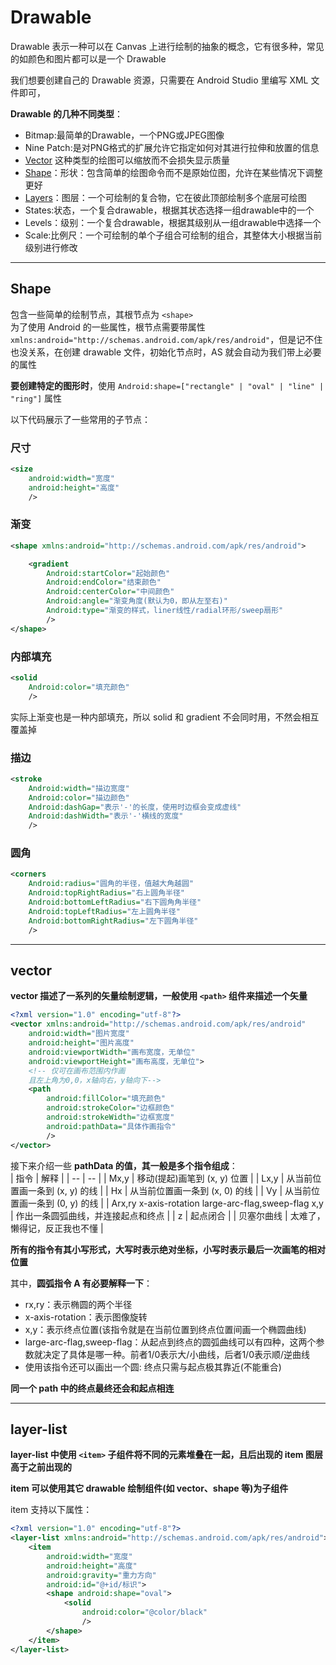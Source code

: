 # Drawable
Drawable 表示一种可以在 Canvas 上进行绘制的抽象的概念，它有很多种，常见的如颜色和图片都可以是一个 Drawable  

我们想要创建自己的 Drawable 资源，只需要在 Android Studio 里编写 XML 文件即可，  

**Drawable 的几种不同类型**：  
* Bitmap:最简单的Drawable，一个PNG或JPEG图像  
* Nine Patch:是对PNG格式的扩展允许它指定如何对其进行拉伸和放置的信息  
* [Vector](#vector) 这种类型的绘图可以缩放而不会损失显示质量  
* [Shape](#shape)：形状：包含简单的绘图命令而不是原始位图，允许在某些情况下调整更好  
* [Layers](#layer-list)：图层：一个可绘制的复合物，它在彼此顶部绘制多个底层可绘图  
* States:状态，一个复合drawable，根据其状态选择一组drawable中的一个  
* Levels：级别：一个复合drawable，根据其级别从一组drawable中选择一个  
* Scale:比例尺：一个可绘制的单个子组合可绘制的组合，其整体大小根据当前级别进行修改  

-------------------
## Shape
包含一些简单的绘制节点，其根节点为 `<shape>`  
为了使用 Android 的一些属性，根节点需要带属性 `xmlns:android="http://schemas.android.com/apk/res/android"`，但是记不住也没关系，在创建 drawable 文件，初始化节点时，AS 就会自动为我们带上必要的属性  

**要创建特定的图形时**，使用 `Android:shape=["rectangle" | "oval" | "line" | "ring"]` 属性  

以下代码展示了一些常用的子节点：  

### 尺寸
``` XML
<size
    android:width="宽度"
    android:height="高度"
    />
```

### 渐变  
``` XML
<shape xmlns:android="http://schemas.android.com/apk/res/android">

    <gradient
        Android:startColor="起始颜色"
        Android:endColor="结束颜色"  
        Android:centerColor="中间颜色"     
        Android:angle="渐变角度(默认为0，即从左至右)"
        Android:type="渐变的样式，liner线性/radial环形/sweep扇形"
        />
</shape>
```

### 内部填充
``` XML
<solid
    Android:color="填充颜色"
    />
```
实际上渐变也是一种内部填充，所以 solid 和 gradient 不会同时用，不然会相互覆盖掉  

### 描边
``` XML
<stroke
    Android:width="描边宽度"
    Android:color="描边颜色" 
    Android:dashGap="表示'-'的长度，使用时边框会变成虚线"
    Android:dashWidth="表示'-'横线的宽度"
    />
```

### 圆角
``` XML
<corners
    Android:radius="圆角的半径，值越大角越圆"
    Android:topRightRadius="右上圆角半径"
    Android:bottomLeftRadius="右下圆角角半径"
    Android:topLeftRadius="左上圆角半径"
    Android:bottomRightRadius="左下圆角半径"
    />
```

-----------------
## vector
**vector 描述了一系列的矢量绘制逻辑，一般使用 `<path>` 组件来描述一个矢量**  

``` XML
<?xml version="1.0" encoding="utf-8"?>
<vector xmlns:android="http://schemas.android.com/apk/res/android"
    android:width="图片宽度"
    android:height="图片高度"
    android:viewportWidth="画布宽度，无单位"
    android:viewportHeight="画布高度，无单位">
    <!-- 仅可在画布范围内作画
    且左上角为0,0，x轴向右，y轴向下-->
    <path
        android:fillColor="填充颜色"
        android:strokeColor="边框颜色"
        android:strokeWidth="边框宽度"
        android:pathData="具体作画指令"
        />
</vector>
```

接下来介绍一些 **pathData 的值，其一般是多个指令组成**：  
| 指令 | 解释 |
| -- | -- |
| Mx,y | 移动(提起)画笔到 (x, y) 位置 |
| Lx,y | 从当前位置画一条到 (x, y) 的线 |
| Hx | 从当前位置画一条到 (x, 0) 的线 |
| Vy | 从当前位置画一条到 (0, y) 的线 |
| Arx,ry x-axis-rotation large-arc-flag,sweep-flag x,y | 作出一条圆弧曲线，并连接起点和终点 |
| z | 起点闭合 |
| 贝塞尔曲线 | 太难了，懒得记，反正我也不懂 |

**所有的指令有其小写形式，大写时表示绝对坐标，小写时表示最后一次画笔的相对位置**  

其中，**圆弧指令 A 有必要解释一下**：  
* rx,ry：表示椭圆的两个半径  
* x-axis-rotation：表示图像旋转  
* x,y：表示终点位置(该指令就是在当前位置到终点位置间画一个椭圆曲线)  
* large-arc-flag,sweep-flag：从起点到终点的圆弧曲线可以有四种，这两个参数就决定了具体是哪一种。前者1/0表示大/小曲线，后者1/0表示顺/逆曲线  
* 使用该指令还可以画出一个圆: 终点只需与起点极其靠近(不能重合)  
  
**同一个 path 中的终点最终还会和起点相连**  

-----------------
## layer-list
**layer-list 中使用 `<item>` 子组件将不同的元素堆叠在一起，且后出现的 item 图层高于之前出现的**  

**item 可以使用其它 drawable 绘制组件(如 vector、shape 等)为子组件**  

item 支持以下属性：  
``` XML
<?xml version="1.0" encoding="utf-8"?>
<layer-list xmlns:android="http://schemas.android.com/apk/res/android">
    <item
        android:width="宽度"
        android:height="高度"
        android:gravity="重力方向"
        android:id="@+id/标识">
        <shape android:shape="oval">
            <solid
                android:color="@color/black"
                />
        </shape>
    </item>
</layer-list>
```